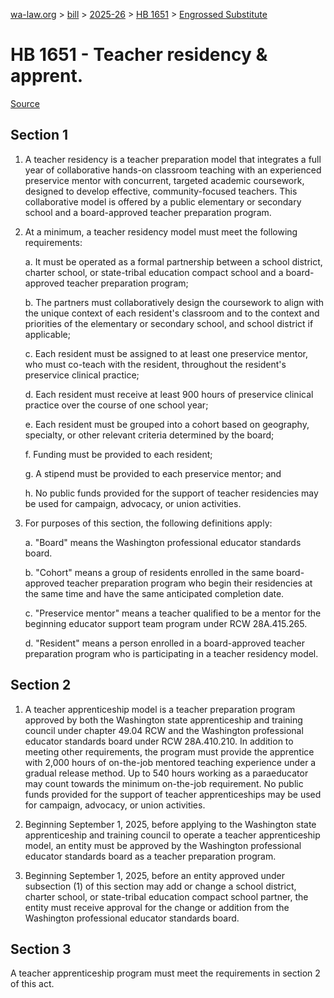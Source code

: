 [wa-law.org](/) > [bill](/bill/) > [2025-26](/bill/2025-26/) > [HB 1651](/bill/2025-26/hb/1651/) > [Engrossed Substitute](/bill/2025-26/hb/1651/S.E/)

# HB 1651 - Teacher residency & apprent.

[Source](http://lawfilesext.leg.wa.gov/biennium/2025-26/Pdf/Bills/House%20Bills/1651-S.E.pdf)

## Section 1
1. A teacher residency is a teacher preparation model that integrates a full year of collaborative hands-on classroom teaching with an experienced preservice mentor with concurrent, targeted academic coursework, designed to develop effective, community-focused teachers. This collaborative model is offered by a public elementary or secondary school and a board-approved teacher preparation program.

2. At a minimum, a teacher residency model must meet the following requirements:

    a. It must be operated as a formal partnership between a school district, charter school, or state-tribal education compact school and a board-approved teacher preparation program;

    b. The partners must collaboratively design the coursework to align with the unique context of each resident's classroom and to the context and priorities of the elementary or secondary school, and school district if applicable;

    c. Each resident must be assigned to at least one preservice mentor, who must co-teach with the resident, throughout the resident's preservice clinical practice;

    d. Each resident must receive at least 900 hours of preservice clinical practice over the course of one school year;

    e. Each resident must be grouped into a cohort based on geography, specialty, or other relevant criteria determined by the board;

    f. Funding must be provided to each resident;

    g. A stipend must be provided to each preservice mentor; and

    h. No public funds provided for the support of teacher residencies may be used for campaign, advocacy, or union activities.

3. For purposes of this section, the following definitions apply:

    a. "Board" means the Washington professional educator standards board.

    b. "Cohort" means a group of residents enrolled in the same board-approved teacher preparation program who begin their residencies at the same time and have the same anticipated completion date.

    c. "Preservice mentor" means a teacher qualified to be a mentor for the beginning educator support team program under RCW 28A.415.265.

    d. "Resident" means a person enrolled in a board-approved teacher preparation program who is participating in a teacher residency model.

## Section 2
1. A teacher apprenticeship model is a teacher preparation program approved by both the Washington state apprenticeship and training council under chapter 49.04 RCW and the Washington professional educator standards board under RCW 28A.410.210. In addition to meeting other requirements, the program must provide the apprentice with 2,000 hours of on-the-job mentored teaching experience under a gradual release method. Up to 540 hours working as a paraeducator may count towards the minimum on-the-job requirement. No public funds provided for the support of teacher apprenticeships may be used for campaign, advocacy, or union activities.

2. Beginning September 1, 2025, before applying to the Washington state apprenticeship and training council to operate a teacher apprenticeship model, an entity must be approved by the Washington professional educator standards board as a teacher preparation program.

3. Beginning September 1, 2025, before an entity approved under subsection (1) of this section may add or change a school district, charter school, or state-tribal education compact school partner, the entity must receive approval for the change or addition from the Washington professional educator standards board.

## Section 3
A teacher apprenticeship program must meet the requirements in section 2 of this act.
